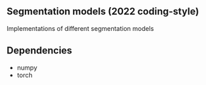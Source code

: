 ## Segmentation models (2022 coding-style)

Implementations of different segmentation models

## Dependencies
* numpy
* torch
